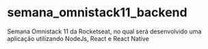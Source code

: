# semana_omnistack11_backend
Semana Omnistack 11 da Rocketseat, no qual será desenvolvido uma aplicação utilizando NodeJs, React e React Native
